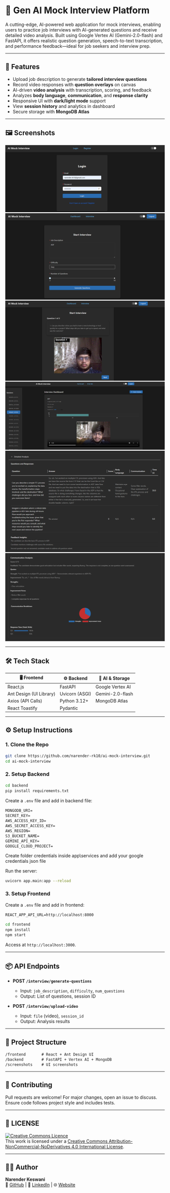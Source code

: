# 🤖  Gen AI Mock Interview Platform

A cutting-edge, AI-powered web application for mock interviews, enabling users to practice job interviews with AI-generated questions and receive detailed video analysis. Built using Google Vertex AI (Gemini-2.0-flash) and FastAPI, it offers realistic question generation, speech-to-text transcription, and performance feedback—ideal for job seekers and interview prep.

---

## 🚀 Features

- Upload job description to generate **tailored interview questions**
- Record video responses with **question overlays** on canvas
- AI-driven **video analysis** with transcription, scoring, and feedback
- Analyzes **body language**, **communication**, and **response clarity**
- Responsive UI with **dark/light mode** support
- View **session history** and analytics in dashboard
- Secure storage with **MongoDB Atlas**

---

## 🖼️ Screenshots

![Screenshots](./screenshots/s1.png)
![Screenshots](./screenshots/s2.png)
![Screenshots](./screenshots/s3.png)
![Screenshots](./screenshots/s4.png)
![Screenshots](./screenshots/s5.png)
![Screenshots](./screenshots/s6.png)

---

## 🛠️ Tech Stack

| 🖥️ Frontend           | ⚙️ Backend       | 🤖 AI & Storage          |
|------------------------|------------------|--------------------------|
| React.js               | FastAPI          | Google Vertex AI         |
| Ant Design (UI Library)| Uvicorn (ASGI)   | Gemini-2.0-flash         |
| Axios (API Calls)      | Python 3.12+     | MongoDB Atlas            |
| React Toastify         | Pydantic         |                          |

---

## ⚙️ Setup Instructions

### 1. Clone the Repo

```bash
git clone https://github.com/narender-rk10/ai-mock-interview.git
cd ai-mock-interview
```

### 2. Setup Backend

```bash
cd backend
pip install requirements.txt
```

Create a `.env` file and add in backend file:

```
MONGODB_URI=
SECRET_KEY=
AWS_ACCESS_KEY_ID=
AWS_SECRET_ACCESS_KEY=
AWS_REGION=
S3_BUCKET_NAME=
GEMINI_API_KEY=
GOOGLE_CLOUD_PROJECT=

```
Create folder credentials inside app\services and add your google credentials json file

Run the server:

```bash
uvicorn app.main:app --reload
```

### 3. Setup Frontend

Create a `.env` file and add in frontend:

```
REACT_APP_API_URL=http://localhost:8000
```

```bash
cd frontend
npm install
npm start
```

Access at `http://localhost:3000`.

---

## 📦 API Endpoints

- **POST `/interview/generate-questions`**  
  - Input: `job_description`, `difficulty`, `num_questions`  
  - Output: List of questions, session ID

- **POST `/interview/upload-video`**  
  - Input: `file` (video), `session_id`  
  - Output: Analysis results

---

## 📁 Project Structure

```
/frontend       # React + Ant Design UI
/backend        # FastAPI + Vertex AI + MongoDB
/screenshots    # UI screenshots
```

---

## 🤝 Contributing

Pull requests are welcome! For major changes, open an issue to discuss. Ensure code follows project style and includes tests.

---

## 📄 LICENSE
<a rel="license" href="http://creativecommons.org/licenses/by-nc-nd/4.0/"><img alt="Creative Commons Licence" style="border-width:0" src="https://i.creativecommons.org/l/by-nc-nd/4.0/88x31.png" /></a><br />This work is licensed under a <a rel="license" href="http://creativecommons.org/licenses/by-nc-nd/4.0/">Creative Commons Attribution-NonCommercial-NoDerivatives 4.0 International License</a>.

---

## 🙋‍♂️ Author

**Narender Keswani**  
🔗 [GitHub](https://github.com/narender-rk10) | 💼 [LinkedIn](https://linkedin.com/in/narender-keswani) | 🌐 [Website](https://www.narenderkeswani.com)
